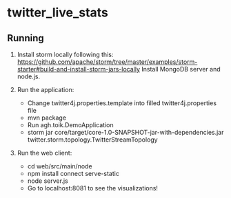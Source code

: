 # twitter_live_stats


## Running

1. Install storm locally following this: https://github.com/apache/storm/tree/master/examples/storm-starter#build-and-install-storm-jars-locally
   Install MongoDB server and node.js.

2. Run the application:
    * Change twitter4j.properties.template into filled twitter4j.properties file
    * mvn package
    * Run agh.toik.DemoApplication
    * storm jar core/target/core-1.0-SNAPSHOT-jar-with-dependencies.jar twitter.storm.topology.TwitterStreamTopology
    
3. Run the web client:
    * cd web/src/main/node
    * npm install connect serve-static
    * node server.js
    * Go to localhost:8081 to see the visualizations!